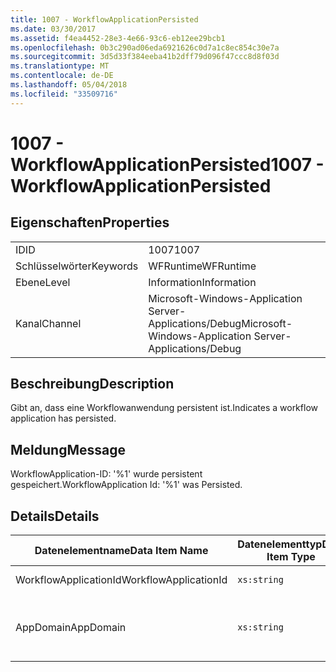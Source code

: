 ```yaml
---
title: 1007 - WorkflowApplicationPersisted
ms.date: 03/30/2017
ms.assetid: f4ea4452-28e3-4e66-93c6-eb12ee29bcb1
ms.openlocfilehash: 0b3c290ad06eda6921626c0d7a1c8ec854c30e7a
ms.sourcegitcommit: 3d5d33f384eeba41b2dff79d096f47ccc8d8f03d
ms.translationtype: MT
ms.contentlocale: de-DE
ms.lasthandoff: 05/04/2018
ms.locfileid: "33509716"
---
```

# <a name="1007---workflowapplicationpersisted"></a><span data-ttu-id="f804c-102">1007 - WorkflowApplicationPersisted</span><span class="sxs-lookup"><span data-stu-id="f804c-102">1007 - WorkflowApplicationPersisted</span></span>
## <a name="properties"></a><span data-ttu-id="f804c-103">Eigenschaften</span><span class="sxs-lookup"><span data-stu-id="f804c-103">Properties</span></span>  
  
|||  
|-|-|  
|<span data-ttu-id="f804c-104">ID</span><span class="sxs-lookup"><span data-stu-id="f804c-104">ID</span></span>|<span data-ttu-id="f804c-105">1007</span><span class="sxs-lookup"><span data-stu-id="f804c-105">1007</span></span>|  
|<span data-ttu-id="f804c-106">Schlüsselwörter</span><span class="sxs-lookup"><span data-stu-id="f804c-106">Keywords</span></span>|<span data-ttu-id="f804c-107">WFRuntime</span><span class="sxs-lookup"><span data-stu-id="f804c-107">WFRuntime</span></span>|  
|<span data-ttu-id="f804c-108">Ebene</span><span class="sxs-lookup"><span data-stu-id="f804c-108">Level</span></span>|<span data-ttu-id="f804c-109">Information</span><span class="sxs-lookup"><span data-stu-id="f804c-109">Information</span></span>|  
|<span data-ttu-id="f804c-110">Kanal</span><span class="sxs-lookup"><span data-stu-id="f804c-110">Channel</span></span>|<span data-ttu-id="f804c-111">Microsoft-Windows-Application Server-Applications/Debug</span><span class="sxs-lookup"><span data-stu-id="f804c-111">Microsoft-Windows-Application Server-Applications/Debug</span></span>|  
  
## <a name="description"></a><span data-ttu-id="f804c-112">Beschreibung</span><span class="sxs-lookup"><span data-stu-id="f804c-112">Description</span></span>  
 <span data-ttu-id="f804c-113">Gibt an, dass eine Workflowanwendung persistent ist.</span><span class="sxs-lookup"><span data-stu-id="f804c-113">Indicates a workflow application has persisted.</span></span>  
  
## <a name="message"></a><span data-ttu-id="f804c-114">Meldung</span><span class="sxs-lookup"><span data-stu-id="f804c-114">Message</span></span>  
 <span data-ttu-id="f804c-115">WorkflowApplication-ID: '%1' wurde persistent gespeichert.</span><span class="sxs-lookup"><span data-stu-id="f804c-115">WorkflowApplication Id: '%1' was Persisted.</span></span>  
  
## <a name="details"></a><span data-ttu-id="f804c-116">Details</span><span class="sxs-lookup"><span data-stu-id="f804c-116">Details</span></span>  
  
|<span data-ttu-id="f804c-117">Datenelementname</span><span class="sxs-lookup"><span data-stu-id="f804c-117">Data Item Name</span></span>|<span data-ttu-id="f804c-118">Datenelementtyp</span><span class="sxs-lookup"><span data-stu-id="f804c-118">Data Item Type</span></span>|<span data-ttu-id="f804c-119">Beschreibung</span><span class="sxs-lookup"><span data-stu-id="f804c-119">Description</span></span>|  
|--------------------|--------------------|-----------------|  
|<span data-ttu-id="f804c-120">WorkflowApplicationId</span><span class="sxs-lookup"><span data-stu-id="f804c-120">WorkflowApplicationId</span></span>|`xs:string`|<span data-ttu-id="f804c-121">Die Workflowanwendungs-ID</span><span class="sxs-lookup"><span data-stu-id="f804c-121">The workflow application id</span></span>|  
|<span data-ttu-id="f804c-122">AppDomain</span><span class="sxs-lookup"><span data-stu-id="f804c-122">AppDomain</span></span>|`xs:string`|<span data-ttu-id="f804c-123">Die von AppDomain.CurrentDomain.FriendlyName zurückgegebene Zeichenfolge.</span><span class="sxs-lookup"><span data-stu-id="f804c-123">The string returned by AppDomain.CurrentDomain.FriendlyName.</span></span>|
